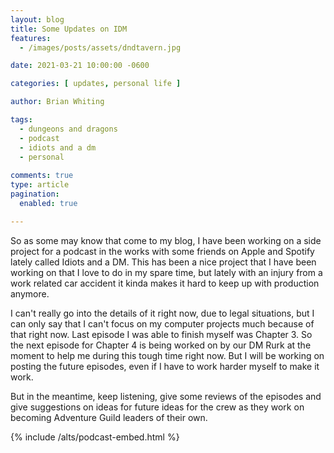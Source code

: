 ```yaml
---
layout: blog
title: Some Updates on IDM
features: 
  - /images/posts/assets/dndtavern.jpg

date: 2021-03-21 10:00:00 -0600

categories: [ updates, personal life ]

author: Brian Whiting

tags:
  - dungeons and dragons
  - podcast
  - idiots and a dm
  - personal
  
comments: true
type: article
pagination:
  enabled: true

---
```


So as some may know that come to my blog, I have been working on a side project for a podcast in the works with some friends on Apple and Spotify lately called Idiots and a DM. This has been a nice project that I have been working on that I love to do in my spare time, but lately with an injury from a work related car accident it kinda makes it hard to keep up with production anymore.

I can't really go into the details of it right now, due to legal situations, but I can only say that I can't focus on my computer projects much because of that right now. Last episode I was able to finish myself was Chapter 3. So the next episode for Chapter 4 is being worked on by our DM Rurk at the moment to help me during this tough time right now. But I will be working on posting the future episodes, even if I have to work harder myself to make it work.

But in the meantime, keep listening, give some reviews of the episodes and give suggestions on ideas for future ideas for the crew as they work on becoming Adventure Guild leaders of their own.

{% include /alts/podcast-embed.html %}